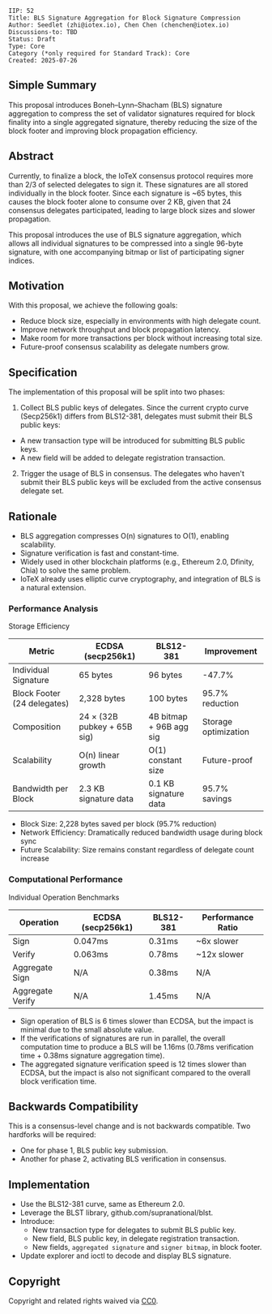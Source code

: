 ```
IIP: 52
Title: BLS Signature Aggregation for Block Signature Compression
Author: Seedlet (zhi@iotex.io), Chen Chen (chenchen@iotex.io)
Discussions-to: TBD
Status: Draft
Type: Core
Category (*only required for Standard Track): Core
Created: 2025-07-26
```

## Simple Summary
This proposal introduces Boneh–Lynn–Shacham (BLS) signature aggregation to compress the set of validator signatures required for block finality into a single aggregated signature, thereby reducing the size of the block footer and improving block propagation efficiency.

## Abstract
Currently, to finalize a block, the IoTeX consensus protocol requires more than 2/3 of selected delegates to sign it. These signatures are all stored individually in the block footer. Since each signature is ~65 bytes, this causes the block footer alone to consume over 2 KB, given that 24 consensus delegates participated, leading to large block sizes and slower propagation.

This proposal introduces the use of BLS signature aggregation, which allows all individual signatures to be compressed into a single 96-byte signature, with one accompanying bitmap or list of participating signer indices.

## Motivation
With this proposal, we achieve the following goals:
- Reduce block size, especially in environments with high delegate count.
- Improve network throughput and block propagation latency.
- Make room for more transactions per block without increasing total size.
- Future-proof consensus scalability as delegate numbers grow.

## Specification
The implementation of this proposal will be split into two phases:
1. Collect BLS public keys of delegates. Since the current crypto curve (Secp256k1) differs from BLS12-381, delegates must submit their BLS public keys:
- A new transaction type will be introduced for submitting BLS public keys.
- A new field will be added to delegate registration transaction.

2. Trigger the usage of BLS in consensus. The delegates who haven't submit their BLS public keys will be excluded from the active consensus delegate set.

## Rationale
- BLS aggregation compresses O(n) signatures to O(1), enabling scalability.
- Signature verification is fast and constant-time.
- Widely used in other blockchain platforms (e.g., Ethereum 2.0, Dfinity, Chia) to solve the same problem.
- IoTeX already uses elliptic curve cryptography, and integration of BLS is a natural extension.

### Performance Analysis
Storage Efficiency

| Metric                        | ECDSA (secp256k1)                | BLS12-381                      | Improvement         |
|-------------------------------|-----------------------------------|-------------------------------|---------------------|
| Individual Signature          | 65 bytes                          | 96 bytes                      | -47.7%              |
| Block Footer (24 delegates)   | 2,328 bytes                       | 100 bytes                     | 95.7% reduction     |
| Composition                   | 24 × (32B pubkey + 65B sig)       | 4B bitmap + 96B agg sig        | Storage optimization|
| Scalability                   | O(n) linear growth                | O(1) constant size             | Future-proof        |
| Bandwidth per Block           | 2.3 KB signature data             | 0.1 KB signature data          | 95.7% savings       |

  - Block Size: 2,228 bytes saved per block (95.7% reduction)
  - Network Efficiency: Dramatically reduced bandwidth usage during block sync
  - Future Scalability: Size remains constant regardless of delegate count increase

### Computational Performance
  Individual Operation Benchmarks
  
  | Operation         | ECDSA (secp256k1) | BLS12-381 | Performance Ratio |
  |-------------------|-------------------|-----------|------------------|
  | Sign              | 0.047ms           | 0.31ms    | ~6x slower       |
  | Verify            | 0.063ms           | 0.78ms    | ~12x slower      |
  | Aggregate Sign    | N/A               | 0.38ms    | N/A              |
  | Aggregate Verify  | N/A               | 1.45ms    | N/A              |

  - Sign operation of BLS is 6 times slower than ECDSA, but the impact is minimal due to the small absolute value.
  - If the verifications of signatures are run in parallel, the overall computation time to produce a BLS will be 1.16ms (0.78ms verification time + 0.38ms signature aggregation time).
  - The aggregated signature verification speed is 12 times slower than ECDSA, but the impact is also not significant compared to the overall block verification time.

## Backwards Compatibility
This is a consensus-level change and is not backwards compatible. Two hardforks will be required:
- One for phase 1, BLS public key submission.
- Another for phase 2, activating BLS verification in consensus.

## Implementation
- Use the BLS12-381 curve, same as Ethereum 2.0.
- Leverage the BLST library, github.com/supranational/blst.
- Introduce:
  - New transaction type for delegates to submit BLS public key.
  - New field, BLS public key, in delegate registration transaction.
  - New fields, `aggregated signature` and `signer bitmap`, in block footer.
- Update explorer and ioctl to decode and display BLS signature. 

## Copyright
Copyright and related rights waived via [CC0](https://creativecommons.org/publicdomain/zero/1.0/).